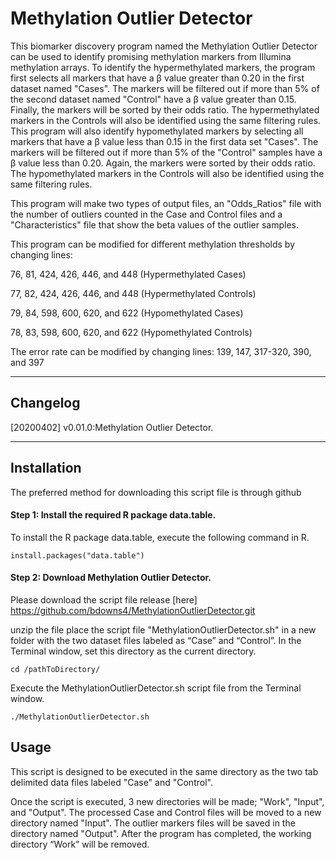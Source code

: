 Methylation Outlier Detector 
=======
This biomarker discovery program named the Methylation Outlier Detector can be used to identify promising methylation markers from Illumina methylation arrays. To identify the hypermethylated markers, the program first selects all markers that have a β value greater than 0.20 in the first dataset named "Cases". The markers will be filtered out if more than 5% of the second dataset named "Control" have a β value greater than 0.15. Finally, the markers will be sorted by their odds ratio. The hypermethylated markers in the Controls will also be identified using the same filtering rules.
This program will also identify hypomethylated markers by selecting all markers that have a β value less than 0.15 in the first data set "Cases". The markers will be filtered out if more than 5% of the "Control" samples have a β value less than 0.20. Again, the markers were sorted by their odds ratio. The hypomethylated markers in the Controls will also be identified using the same filtering rules.

This program will make two types of output files, an "Odds_Ratios" file with the number of outliers counted in the Case and Control files and a "Characteristics" file that show the beta values of the outlier samples.

This program can be modified for different methylation thresholds by changing lines:

76, 81, 424, 426, 446, and 448 (Hypermethylated Cases)

77, 82, 424, 426, 446, and 448 (Hypermethylated Controls)

79, 84, 598, 600, 620, and 622 (Hypomethylated Cases)

78, 83, 598, 600, 620, and 622 (Hypomethylated Controls)

The error rate can be modified by changing lines:
139, 147, 317-320, 390, and 397

---

## Changelog
[20200402] v0.01.0:Methylation Outlier Detector.

---

## Installation

The preferred method for downloading this script file is through github


#### Step 1: Install the required R package data.table.

To install the R package data.table, execute the following command in R.

```
install.packages("data.table")

```

#### Step 2: Download Methylation Outlier Detector.

Please download the script file release [here] https://github.com/bdowns4/MethylationOutlierDetector.git

unzip the file
place the script file "MethylationOutlierDetector.sh" in a new folder with the two dataset files labeled as “Case” and “Control”.
In the Terminal window, set this directory as the current directory.

```
cd /pathToDirectory/
```

Execute the MethylationOutlierDetector.sh script file from the Terminal window.

```
./MethylationOutlierDetector.sh
```


## Usage

This script is designed to be executed in the same directory as the two tab delimited data files labeled "Case" and "Control". 

Once the script is executed, 3 new directories will be made; "Work", "Input", and "Output".
The processed Case and Control files will be moved to a new directory named "Input".
The outlier markers files will be saved in the directory named "Output".
After the program has completed, the working directory “Work” will be removed.
